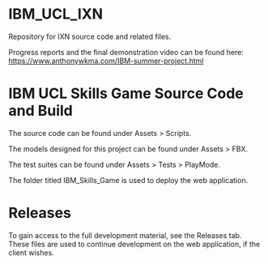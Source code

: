 # IBM_UCL_IXN
Repository for IXN source code and related files.

Progress reports and the final demonstration video can be found here: https://www.anthonywkma.com/IBM-summer-project.html

# IBM UCL Skills Game Source Code and Build
The source code can be found under Assets > Scripts.

The models designed for this project can be found under Assets > FBX.

The test suites can be found under Assets > Tests > PlayMode.

The folder titled IBM_Skills_Game is used to deploy the web application.

# Releases
To gain access to the full development material, see the Releases tab. These files are used to continue development on the web application, if the client wishes.
